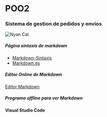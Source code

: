 # POO2
### Sistema de gestion de pedidos y envios 

![Nyan Cat](http://www.nyan.cat/cats/original.gif)

##### Página sintaxis de markdown

- [Markdown-Sintaxis](https://www.argentina.gob.ar/contenidosdigitales/markdown/)
- [Markdown.es](https://markdown.es/)

##### Editor Online de Markdown

[Editor Markdown](https://jbt.github.io/markdown-editor/)

##### Programa offline para ver Markdown

__Visual Studio Code__


